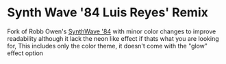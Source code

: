 # Synth Wave '84 Luis Reyes' Remix

Fork of Robb Owen's [SynthWave '84](https://marketplace.visualstudio.com/items?itemName=RobbOwen.synthwave-vscode) with minor color changes to improve readability although it lack the neon like effect if thats what you are looking for,  This includes only the color theme, it doesn't come with the "glow" effect option
